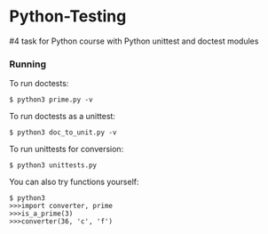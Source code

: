 # Python-Testing

\#4 task for Python course with Python unittest and doctest modules

### Running

To run doctests:
```
$ python3 prime.py -v
```
To run doctests as a unittest:
```
$ python3 doc_to_unit.py -v
```
To run unittests for conversion:
```
$ python3 unittests.py
```


You can also try functions yourself:
```
$ python3
>>>import converter, prime
>>>is_a_prime(3)
>>>converter(36, 'c', 'f')
```